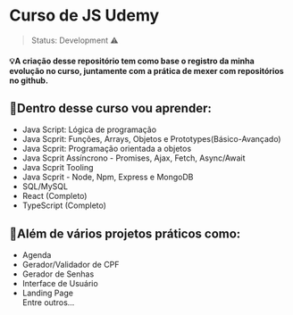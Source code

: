 # Curso de JS Udemy

> Status: Development ⚠️

<h4>💡A criação desse repositório tem como base o registro da minha evolução no curso, juntamente com a prática de mexer com repositórios no github.</h4>

<h2>📖Dentro desse curso vou aprender:</h2> 
<ul>
  <li>Java Script: Lógica de programação</li>
  <li>Java Scprit: Funções, Arrays, Objetos e Prototypes(Básico-Avançado)</li>
  <li>Java Scprit: Programação orientada a objetos</li>
  <li>Java Scprit Assíncrono - Promises, Ajax, Fetch, Async/Await</li>
  <li>Java Scprit Tooling</li>
  <li>Java Scprit - Node, Npm, Express e MongoDB</li>
  <li>SQL/MySQL</li>
  <li>React (Completo)</li>
  <li>TypeScript (Completo)</li>
</ul>

<h2>🚀Além de vários projetos práticos como:</h2>
<ul>
  <li>Agenda</li>
  <li>Gerador/Validador de CPF</li>
  <li>Gerador de Senhas</li>
  <li>Interface de Usuário</li>
  <li>Landing Page</li>
  Entre outros...
</ul>





